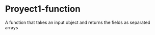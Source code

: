 # Proyect1-function
A function that takes an input object and returns the fields as separated arrays
